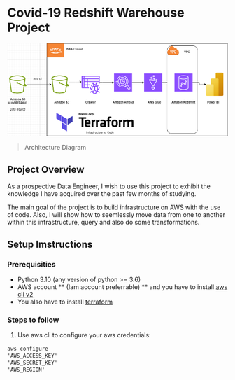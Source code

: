 # Covid-19 Redshift Warehouse Project

![Covid19 Redshift Warehouse Project with Terraform](Covid19-DE-Project-Architecture.png)
> Architecture Diagram

## Project Overview

As a prospective Data Engineer, I wish to use this project to exhibit the
knowledge I have acquired over the past few months of studying. 

The main goal of the project is to build infrastructure on AWS with the use of code. Also, I will show how to seemlessly move data from one to another within this infrastructure, query and also do some transformations.

## Setup Imstructions

### Prerequisities

+ Python 3.10 (any version of python >= 3.6)
+ AWS account ** (Iam account preferrable) ** and you have to install [aws cli v2](https://docs.aws.amazon.com/cli/latest/userguide/getting-started-install.html)
+ You also have to install [terraform](https://developer.hashicorp.com/terraform/tutorials/aws-get-started/install-cli#install-cli)

### Steps to follow

1. Use aws cli to configure your aws credentials:
```
aws configure
'AWS_ACCESS_KEY'
'AWS_SECRET_KEY'
'AWS_REGION'

```